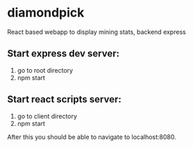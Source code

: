 # diamondpick
React based webapp to display mining stats, backend express

## Start express dev server:
1. go to root directory 
2. npm start

## Start react scripts server:
1. go to client directory
2. npm start

After this you should be able to navigate to localhost:8080.
